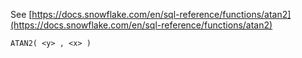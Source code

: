 See [https://docs.snowflake.com/en/sql-reference/functions/atan2](https://docs.snowflake.com/en/sql-reference/functions/atan2)
```
ATAN2( <y> , <x> )
```
